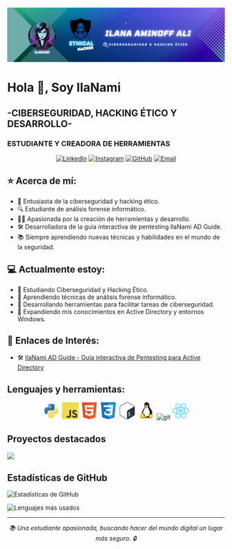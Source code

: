 ![Mi Banner](./Banner_GIT.png)

# Hola 👋, Soy IlaNami

## -CIBERSEGURIDAD, HACKING ÉTICO Y DESARROLLO-
### ESTUDIANTE Y CREADORA DE HERRAMIENTAS

<p align="center">
  <a href="https://www.linkedin.com/in/ilana-aminoff/" target="_blank"><img src="https://img.shields.io/badge/LinkedIn-%230077B5.svg?style=for-the-badge&logo=linkedin&logoColor=white" alt="LinkedIn"/></a>
  <a href="https://www.instagram.com/ilana_aminoff/" target="_blank"><img src="https://img.shields.io/badge/Instagram-%23E4405F.svg?style=for-the-badge&logo=Instagram&logoColor=white" alt="Instagram"/></a>
  <a href="https://github.com/ilanami/" target="_blank"><img src="https://img.shields.io/badge/github-%23121011.svg?style=for-the-badge&logo=github&logoColor=white" alt="GitHub"/></a>
  <a href="mailto:ilana-aminoff@gmail.com" target="_blank"><img src="https://img.shields.io/badge/Gmail-D14836?style=for-the-badge&logo=gmail&logoColor=white" alt="Email"/></a>
</p>

## ⭐ Acerca de mí:

- 🔐 Entusiasta de la ciberseguridad y hacking ético.
- 🔍 Estudiante de análisis forense informático.
- 👩‍💻 Apasionada por la creación de herramientas y desarrollo.
- 🛠️ Desarrolladora de la guía interactiva de pentesting IlaNami AD Guide.
- 📚 Siempre aprendiendo nuevas técnicas y habilidades en el mundo de la seguridad.

## 💻 Actualmente estoy:

- 📘 Estudiando Ciberseguridad y Hacking Ético.
- 🧠 Aprendiendo técnicas de análisis forense informático.
- 🔧 Desarrollando herramientas para facilitar tareas de ciberseguridad.
- 🌱 Expandiendo mis conocimientos en Active Directory y entornos Windows.

## 📌 Enlaces de Interés:

- 🛠️ [IlaNami AD Guide - Guía interactiva de Pentesting para Active Directory](https://ilanami.github.io/llaNami-ADGuide/)

## Lenguajes y herramientas:

<p align="center">
  <img src="https://raw.githubusercontent.com/devicons/devicon/master/icons/python/python-original.svg" alt="python" width="40" height="40"/>
  <img src="https://raw.githubusercontent.com/devicons/devicon/master/icons/javascript/javascript-original.svg" alt="javascript" width="40" height="40"/>
  <img src="https://raw.githubusercontent.com/devicons/devicon/master/icons/html5/html5-original.svg" alt="html5" width="40" height="40"/>
  <img src="https://raw.githubusercontent.com/devicons/devicon/master/icons/css3/css3-original.svg" alt="css3" width="40" height="40"/>
  <img src="https://raw.githubusercontent.com/devicons/devicon/master/icons/bash/bash-original.svg" alt="bash" width="40" height="40"/>
  <img src="https://raw.githubusercontent.com/devicons/devicon/master/icons/linux/linux-original.svg" alt="linux" width="40" height="40"/>
  <img src="https://www.vectorlogo.zone/logos/git-scm/git-scm-icon.svg" alt="git" width="40" height="40"/>
  <img src="https://raw.githubusercontent.com/devicons/devicon/master/icons/react/react-original.svg" alt="react" width="40" height="40"/>
</p>

## Proyectos destacados

<a href="[https://ilanami.github.io/llaNami-ADGuide](https://ilanami.github.io/llaNami-ADGuide/)">
  <img align="center" src="https://github-readme-stats.vercel.app/api/pin/?username=ilanami&repo=IlaNami-ADGuide&theme=radical" />
</a>

## Estadísticas de GitHub

![Estadísticas de GitHub](https://github-readme-stats.vercel.app/api?username=ilanami&show_icons=true&theme=radical)

![Lenguajes más usados](https://github-readme-stats.vercel.app/api/top-langs/?username=ilanami&layout=compact&theme=radical)

---

<p align="center">
  <i>📚 Una estudiante apasionada, buscando hacer del mundo digital un lugar más seguro. 🔒</i>
</p>
